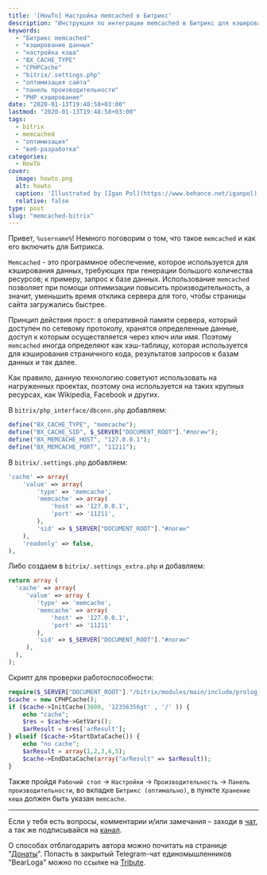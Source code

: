 ```yaml
---
title: '[HowTo] Настройка memcached в Битрикс'
description: "Инструкция по интеграции memcached в Битрикс для кэширования данных: редактирование конфигурационных файлов, проверка работоспособности и оптимизация производительности."
keywords:
  - "Битрикс memcached"
  - "кэширование данных"
  - "настройка кэша"
  - "BX_CACHE_TYPE"
  - "CPHPCache"
  - "bitrix/.settings.php"
  - "оптимизация сайта"
  - "панель производительности"
  - "PHP кэширование"
date: "2020-01-13T19:48:58+03:00"
lastmod: "2020-01-13T19:48:58+03:00"
tags:
  - bitrix
  - memcached
  - "оптимизация"
  - "веб-разработка"
categories:
  - HowTo
cover:
  image: howto.png
  alt: howto
  caption: 'Illustrated by [Igan Pol](https://www.behance.net/iganpol)'
  relative: false
type: post
slug: "memcached-bitrix"
---
```


Привет, `%username%`! Немного поговорим о том, что такое `memcached` и как его включить для Битрикса.

`Memcached` - это программное обеспечение, которое используется для кэширования данных, требующих при генерации большого количества ресурсов; к примеру, запрос к базе данных. Использование `memcached` позволяет при помощи оптимизации повысить производительность, а значит, уменьшить время отклика сервера для того, чтобы страницы сайта загружались быстрее.

Принцип действия прост: в оперативной памяти сервера, который доступен по сетевому протоколу,  хранятся определенные данные, доступ к которым осуществляется через ключ или имя. Поэтому `memcached` иногда определяют как хэш-таблицу, которая используется для кэширования страничного кода, результатов запросов к базам данных и так далее.

Как правило, данную технологию советуют использовать на нагруженных проектах, поэтому она используется на таких крупных ресурсах, как Wikipedia, Facebook и других.

В `bitrix/php_interface/dbconn.php` добавляем:

```php
define("BX_CACHE_TYPE", "memcache");
define("BX_CACHE_SID", $_SERVER["DOCUMENT_ROOT"]."#логин");
define("BX_MEMCACHE_HOST", "127.0.0.1");
define("BX_MEMCACHE_PORT", "11211");
```

В `bitrix/.settings.php` добавляем:

```php
'cache' => array(
    'value' => array(
        'type' => 'memcache',
        'memcache' => array(
            'host' => '127.0.0.1',
            'port' => '11211',
        ),
        'sid' => $_SERVER["DOCUMENT_ROOT"]."#логин"
    ),
    'readonly' => false,
),
```

Либо создаем в `bitrix/.settings_extra.php` и добавляем:

```php
return array (
  'cache' => array(
     'value' => array (
        'type' => 'memcache',
        'memcache' => array(
            'host' => '127.0.0.1',
            'port' => '11211'
        ),
        'sid' => $_SERVER["DOCUMENT_ROOT"]."#логин"
     ),
  ),
);
```

Скрипт для проверки работоспособности:

```php
require($_SERVER["DOCUMENT_ROOT"]."/bitrix/modules/main/include/prolog_before.php");
$cache = new CPHPCache();
if ($cache->InitCache(3600, '12356356gt' , '/' )) {
    echo "cache";
    $res = $cache->GetVars();
    $arResult = $res['arResult'];
} elseif ($cache->StartDataCache()) {
    echo "no cache";
    $arResult = array(1,2,3,4,5);
    $cache->EndDataCache(array("arResult" => $arResult));
}
```

Также пройдя `Рабочий стол` -> `Настройки` -> `Производительность` -> `Панель производительности`, во вкладке `Битрикс (оптимально)`, в пункте `Хранение кеша` должен быть указан `memcache`.

---

Если у тебя есть вопросы, комментарии и/или замечания – заходи в [чат](https://ttttt.me/jtprogru_chat), а так же подписывайся на [канал](https://ttttt.me/jtprogru_channel).

О способах отблагодарить автора можно почитать на странице "[Донаты](https://jtprog.ru/donations/)". Попасть в закрытый Telegram-чат единомышленников "BearLoga" можно по ссылке на [Tribute](https://web.tribute.tg/s/oRV).
